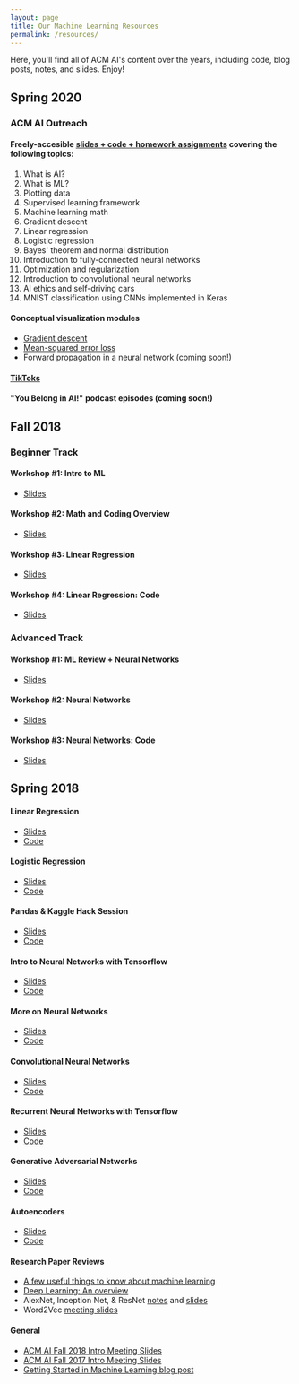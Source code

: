 ```yaml
---
layout: page
title: Our Machine Learning Resources
permalink: /resources/
---
```


Here, you'll find all of ACM AI's content over the years, including code, blog posts, notes, and slides. Enjoy!

## Spring 2020

### ACM AI Outreach
#### Freely-accesible [slides + code + homework assignments](https://teachla.uclaacm.com/resources) covering the following topics:
1. What is AI?
2. What is ML? 
3. Plotting data
4. Supervised learning framework
5. Machine learning math
6. Gradient descent
7. Linear regression
8. Logistic regression
9. Bayes' theorem and normal distribution
10. Introduction to fully-connected neural networks
11. Optimization and regularization
12. Introduction to convolutional neural networks
13. AI ethics and self-driving cars
14. MNIST classification using CNNs implemented in Keras

#### Conceptual visualization modules
- [Gradient descent](https://uclaacm.github.io/gradient-descent-visualiser/)
- [Mean-squared error loss](https://uclaacm.github.io/getting-mean-about-error/)
- Forward propagation in a neural network (coming soon!)

#### [TikToks](https://www.tiktok.com/@northhollywoodaimlcourse)

#### "You Belong in AI!" podcast episodes (coming soon!)

## Fall 2018

### Beginner Track
#### Workshop #1: Intro to ML
- [Slides](https://docs.google.com/presentation/d/1yBVsftob3OptsV2Yqlj3wV5kPMEQjFGSWDPnJobTK8Q/edit?usp=sharing)

#### Workshop #2: Math and Coding Overview
- [Slides](https://docs.google.com/presentation/d/1QhcoBEAXzsa1ign-zDemErJw5t_AibPaXT1owzcVRp0/edit?usp=sharing)

#### Workshop #3: Linear Regression
- [Slides](https://docs.google.com/presentation/d/1zmOeMSZTN2NrA4XVpaLZjqMkaNyK8bHV5VVp6O0e22I/edit?usp=sharing)

#### Workshop #4: Linear Regression: Code
- [Slides](https://docs.google.com/presentation/d/1R2m3STUJoLOl_15wqKSNlBCn-HT0AiGvzb9N8kaCzxg/edit?usp=sharing)

### Advanced Track
#### Workshop #1: ML Review + Neural Networks
- [Slides](https://docs.google.com/presentation/d/1JVEZSA4UScSThdOaR51IlqBB1RpjshsdwMmrmym82vg/edit?usp=sharing)

#### Workshop #2: Neural Networks
- [Slides](https://docs.google.com/presentation/d/1N4daeEii5rtRSXtHIZu0txGcWr2FU6VJRLi1NaeML2E/edit?usp=sharing)

#### Workshop #3: Neural Networks: Code
- [Slides](https://docs.google.com/presentation/d/14ZEXUuaXNfD2JCXuEwO3zlEPTR-3Heq0Afk0day1NmU/edit?usp=sharing)

## Spring 2018

#### Linear Regression
- [Slides](http://bit.ly/2hj5epX)
- [Code](https://github.com/uclaacmai/tf-workshop-series-fall17/blob/master/week2-linear-regression/Intro%20to%20TF%20and%20Linear%20Regression.ipynb)

#### Logistic Regression
- [Slides](http://bit.ly/2ybSdZW)
- [Code](https://github.com/uclaacmai/tf-workshop-series-fall17/blob/master/week3-classification/Classification%20and%20Logistic%20Regression.ipynb)

#### Pandas & Kaggle Hack Session
- [Slides](http://bit.ly/2zN49gV)
- [Code](https://github.com/uclaacmai/tf-workshop-series-fall17/blob/master/week4-pandas-and-kaggle/Kaggle%20Hack%20Session%20Starter.ipynb)

#### Intro to Neural Networks with Tensorflow
- [Slides](http://bit.ly/2yqN2W9)
- [Code](https://github.com/uclaacmai/tf-workshop-series-fall17/blob/master/week5-neural-networks/Neural%20Network%20Full%20Tutorial.ipynb)

#### More on Neural Networks
- [Slides](http://bit.ly/2zwwgUM)
- [Code](https://github.com/uclaacmai/tf-workshop-series-fall17/blob/master/week6-multi-layer-neural-networks/Multi-Layer%20NN%20MNIST.ipynb)

#### Convolutional Neural Networks
- [Slides](https://docs.google.com/presentation/d/12uEAa9Tpm660ggIVKtoPpyhVC_N41uVO5itMNsXA1Y8/edit?usp=sharing)
- [Code](https://github.com/uclaacmai/tf-workshop-series-fall17/blob/master/week7-convolutional-neural-networks/CNN%20Full%20Tutorial.ipynb)

#### Recurrent Neural Networks with Tensorflow
- [Slides](https://docs.google.com/presentation/d/1MmU6mNhX0fuOE_z02bTtiXlgslRYSljuaU2OMatM7bg/edit?usp=sharing)
- [Code](https://github.com/uclaacmai/tf-workshop-series-fall17/blob/master/week8-recurrent-neural-networks/Recurrent%20Neural%20Networks.ipynb)

#### Generative Adversarial Networks 
- [Slides](https://docs.google.com/presentation/d/17sHIVbt8WN7fEUs9rnhwV6god4493xEjUt9aCYJ4BYM/edit#slide=id.g35f391192_00)
- [Code](https://github.com/uclaacmai/Generative_Adversarial_Network_Tutorial_2018/blob/master/GAN%20Workshop.ipynb)

#### Autoencoders
- [Slides](https://docs.google.com/presentation/u/1/d/1ZHiViM6mxJuagKM1dIMbQzVzMJJAcNCRZQxEhYIlCWM/edit#slide=id.g35ed75ccf_022)
- [Code](https://github.com/uclaacmai/autoencoder-workshop/blob/master/Tensorflow%20Autoencoder.ipynb)


#### Research Paper Reviews
- [A few useful things to know about machine learning](https://docs.google.com/presentation/d/1I2B0TLEWjffEXZva6OEw1mfU4FWZ5vSjBnfxFXmXl6g/edit?usp=sharing)
- [Deep Learning: An overview](https://docs.google.com/presentation/d/12AthaGiN669pe_6fvGz0DPb9emsJJK20xbOWu2l2ixo/edit?usp=sharing)
- AlexNet, Inception Net, & ResNet [notes](https://github.com/uclaacmai/paper-analysis/blob/master/cnn-papers/ConvNetPapers.md) and [slides](https://docs.google.com/presentation/d/1e9A6mn-tB-LhCfRKsJBUoDU-ePmQjpSfGFL9HINuJgM/edit)
- Word2Vec [meeting slides](https://docs.google.com/presentation/d/1j4Z7XgP9sB2_kveMfia77b3KjHZrxGp0Gc-YHXslwoA/edit?usp=sharing)

#### General
- [ACM AI Fall 2018 Intro Meeting Slides](https://docs.google.com/presentation/d/1pWXR54kEPrt5sOk3Fyxnet-OCW5KfliB9Rh4cYUFQ14/edit?usp=sharing)
- [ACM AI Fall 2017 Intro Meeting Slides](http://bit.ly/2xw2T18)
- [Getting Started in Machine Learning blog post](https://medium.com/techatucla/getting-started-in-machine-learning-c68bdd739c44)


